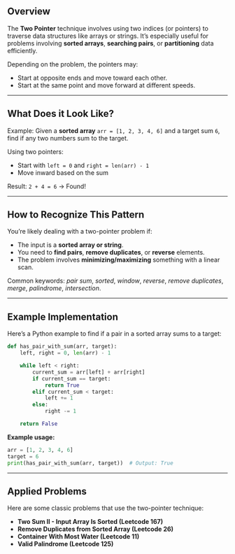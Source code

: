 ## **Overview**

The **Two Pointer** technique involves using two indices (or pointers) to traverse data structures like arrays or strings. It’s especially useful for problems involving **sorted arrays**, **searching pairs**, or **partitioning** data efficiently.

Depending on the problem, the pointers may:

- Start at opposite ends and move toward each other.
- Start at the same point and move forward at different speeds.

---

## **What Does it Look Like?**

Example: Given a **sorted array** `arr = [1, 2, 3, 4, 6]` and a target sum `6`, find if any two numbers sum to the target.

Using two pointers:

- Start with `left = 0` and `right = len(arr) - 1`
- Move inward based on the sum

Result: `2 + 4 = 6` → Found!

---

## **How to Recognize This Pattern**

You’re likely dealing with a two-pointer problem if:

- The input is a **sorted array or string**.
- You need to **find pairs**, **remove duplicates**, or **reverse** elements.
- The problem involves **minimizing/maximizing** something with a linear scan.

Common keywords: _pair sum_, _sorted_, _window_, _reverse_, _remove duplicates_, _merge_, _palindrome_, _intersection_.

---

## **Example Implementation**

Here’s a Python example to find if a pair in a sorted array sums to a target:


```Python
def has_pair_with_sum(arr, target):
    left, right = 0, len(arr) - 1

    while left < right:
        current_sum = arr[left] + arr[right]
        if current_sum == target:
            return True
        elif current_sum < target:
            left += 1
        else:
            right -= 1

    return False
```

**Example usage:**
```Python
arr = [1, 2, 3, 4, 6]
target = 6
print(has_pair_with_sum(arr, target))  # Output: True
```

---

## **Applied Problems**

Here are some classic problems that use the two-pointer technique:

- **Two Sum II - Input Array Is Sorted (Leetcode 167)**
- **Remove Duplicates from Sorted Array (Leetcode 26)**
- **Container With Most Water (Leetcode 11)**
- **Valid Palindrome (Leetcode 125)**